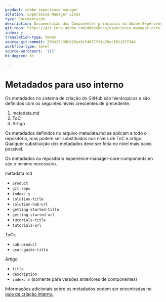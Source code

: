 ```yaml
---
product: adobe experience manager
solution: Experience Manager Sites
type: Documentação
description: Documentação dos Componentes principais do Adobe Experience Manager
git-repo: https://git.corp.adobe.com/AdobeDocs/experience-manager-core-components.pt-BR
index: y
translation-type: tm+mt
source-git-commit: 290423c39b925ea8cf4077f31a76ecf01167f344
workflow-type: tm+mt
source-wordcount: '113'
ht-degree: 6%

---
```



# Metadados para uso interno

Os metadados no sistema de criação do GitHub são hierárquicos e são definidos com os seguintes níveis crescentes de precedente.

1. metadata.md
1. ToC
1. Artigo

Os metadados definidos no arquivo metadata.md se aplicam a todo o repositório, mas podem ser substituídos nos níveis de ToC e artigo. Qualquer substituição dos metadados deve ser feita no nível mais baixo possível.

Os metadados no repositório experience-manager-core-components.en são o mínimo necessário.

metadata.md

* `product`
* `git-repo`
* `index: y`
* `solution-title`
* `solution-hub-url`
* `getting-started-title`
* `getting-started-url`
* `tutorials-title`
* `tutorials-url`

ToCs

* `sub-product`
* `user-guide-title`

Artigo

* `title`
* `description`
* `index: n` (somente para versões anteriores de componentes)

Informações adicionais sobre os metadados podem ser encontradas no [guia de criação interno.](https://docs.adobe.com/help/en/collaborative-doc-instructions/collaboration-guide/markdown/metadata.html#solution-metadata)

